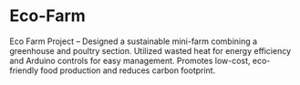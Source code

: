# Eco-Farm
Eco Farm Project – Designed a sustainable mini-farm combining a greenhouse and poultry section. Utilized wasted heat for energy efficiency and Arduino controls for easy management. Promotes low-cost, eco-friendly food production and reduces carbon footprint.
